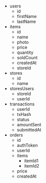 <!-- eslint-disable -->

- users
  - id
  - firstName
  - lastName
- items
  - id
  - name
  - photo
  - price
  - quantity
  - soldCount
  - createdAt
  - storeId
- stores
  - id
  - name
- storesUsers
  - storeId
  - userId
- transactions
  - userId
  - txHash
  - status
  - amountSent
  - submittedAt
- orders
  - id
  - authToken
  - userId
  - items
    - itemId1
    - itemId2
  - price
  - createdAt
